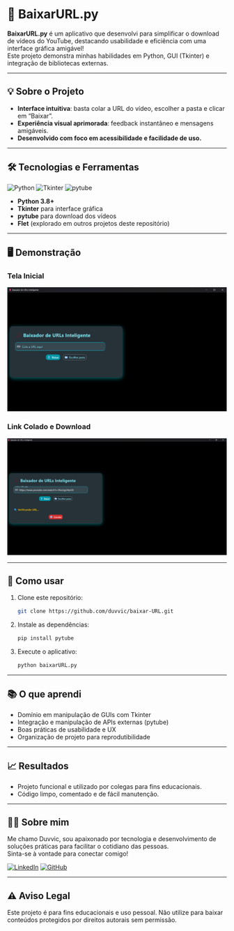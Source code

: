 # 🚀 BaixarURL.py

**BaixarURL.py** é um aplicativo que desenvolvi para simplificar o download de vídeos do YouTube, destacando usabilidade e eficiência com uma interface gráfica amigável!  
Este projeto demonstra minhas habilidades em Python, GUI (Tkinter) e integração de bibliotecas externas.

---

## 💡 Sobre o Projeto

- **Interface intuitiva**: basta colar a URL do vídeo, escolher a pasta e clicar em “Baixar”.
- **Experiência visual aprimorada**: feedback instantâneo e mensagens amigáveis.
- **Desenvolvido com foco em acessibilidade e facilidade de uso.**

---

## 🛠️ Tecnologias e Ferramentas

![Python](https://img.shields.io/badge/Python-3.8%2B-blue.svg)
![Tkinter](https://img.shields.io/badge/Tkinter-GUI-green.svg)
![pytube](https://img.shields.io/badge/pytube-API-orange.svg)

- **Python 3.8+**
- **Tkinter** para interface gráfica
- **pytube** para download dos vídeos
- **Flet** (explorado em outros projetos deste repositório)

---

## 🖥️ Demonstração

### Tela Inicial

![Tela Inicial](https://github.com/duvvic/baixar-URL/blob/main/sem%20url.png)

### Link Colado e Download

![Link Colado](https://github.com/duvvic/baixar-URL/blob/main/verificando%20url.png)

---

## 🎯 Como usar

1. Clone este repositório:
    ```bash
    git clone https://github.com/duvvic/baixar-URL.git
    ```
2. Instale as dependências:
    ```bash
    pip install pytube
    ```
3. Execute o aplicativo:
    ```bash
    python baixarURL.py
    ```

---

## 📚 O que aprendi

- Domínio em manipulação de GUIs com Tkinter
- Integração e manipulação de APIs externas (pytube)
- Boas práticas de usabilidade e UX
- Organização de projeto para reprodutibilidade

---

## 📈 Resultados

- Projeto funcional e utilizado por colegas para fins educacionais.
- Código limpo, comentado e de fácil manutenção.

---

## 👨‍💻 Sobre mim

Me chamo Duvvic, sou apaixonado por tecnologia e desenvolvimento de soluções práticas para facilitar o cotidiano das pessoas.  
Sinta-se à vontade para conectar comigo!

[![LinkedIn](https://img.shields.io/badge/LinkedIn-Perfil-blue?logo=linkedin)](https://www.linkedin.com/in/seu-usuario-linkedin)
[![GitHub](https://img.shields.io/badge/GitHub-Perfil-black?logo=github)](https://github.com/duvvic)

---

## ⚠️ Aviso Legal

Este projeto é para fins educacionais e uso pessoal. Não utilize para baixar conteúdos protegidos por direitos autorais sem permissão.
